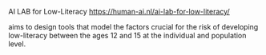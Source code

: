 AI LAB for Low-Literacy  <https://human-ai.nl/ai-lab-for-low-literacy/>

aims to design tools that model the factors crucial for the risk of developing low-literacy between the ages 12 and 15 at the individual and population level.

